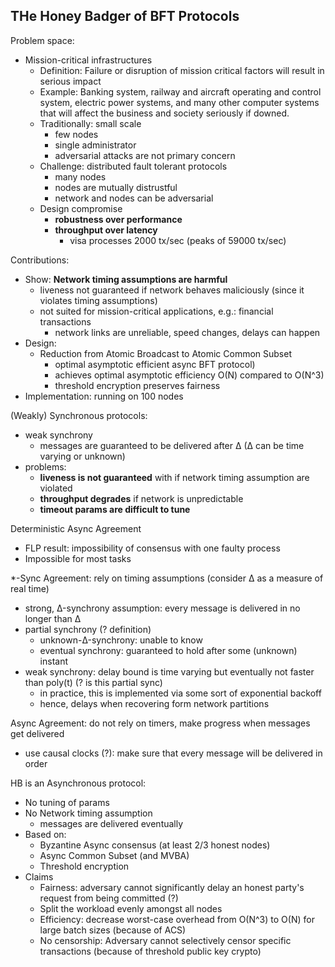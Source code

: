 THe Honey Badger of BFT Protocols
---------------------------------

Problem space:
- Mission-critical infrastructures
  - Definition: Failure or disruption of mission critical factors will result in serious impact
  - Example: Banking system, railway and aircraft operating and control system, electric power systems, and many other computer systems that will affect the business and society seriously if downed.
  - Traditionally: small scale
    - few nodes
    - single administrator
    - adversarial attacks are not primary concern
  - Challenge: distributed fault tolerant protocols
    - many nodes
    - nodes are mutually distrustful
    - network and nodes can be adversarial
  - Design compromise
    - **robustness over performance**
    - **throughput over latency**
      -  visa processes 2000 tx/sec (peaks of 59000 tx/sec)

Contributions:
- Show: **Network timing assumptions are harmful**
  - liveness not guaranteed if network behaves maliciously (since it violates timing assumptions)
  - not suited for mission-critical applications, e.g.: financial transactions
    - network links are unreliable, speed changes, delays can happen
- Design:
  - Reduction from Atomic Broadcast to Atomic Common Subset
    - optimal asymptotic efficient async BFT protocol)
    - achieves optimal asymptotic efficiency O(N) compared to O(N^3)
    - threshold encryption preserves fairness
- Implementation: running on 100 nodes

(Weakly) Synchronous protocols:
- weak synchrony
  - messages are guaranteed to be delivered after Δ (Δ can be time varying or unknown)
- problems:
  - **liveness is not guaranteed** with if network timing assumption are violated
  - **throughput degrades** if network is unpredictable
  - **timeout params are difficult to tune**

Deterministic Async Agreement
- FLP result: impossibility of consensus with one faulty process
- Impossible for most tasks

*-Sync Agreement: rely on timing assumptions (consider Δ as a measure of real time)
- strong, Δ-synchrony assumption: every message is delivered in no longer than Δ
- partial synchrony (? definition)
  - unknown-Δ-synchrony: unable to know
  - eventual synchrony: guaranteed to hold after some (unknown) instant
- weak synchrony: delay bound is time varying but eventually not faster than poly(t) (? is this partial sync)
  - in practice, this is implemented via some sort of exponential backoff
  - hence, delays when recovering form network partitions

Async Agreement: do not rely on timers, make progress when messages get delivered
- use causal clocks (?): make sure that every message will be delivered in order

HB is an Asynchronous protocol:
- No tuning of params
- No Network timing assumption
  - messages are delivered eventually
- Based on:
  - Byzantine Async consensus (at least 2/3 honest nodes)
  - Async Common Subset (and MVBA)
  - Threshold encryption
- Claims
  - Fairness: adversary cannot significantly delay an honest party's request from being committed (?)
  - Split the workload evenly amongst all nodes
  - Efficiency: decrease worst-case overhead from O(N^3) to O(N) for large batch sizes (because of ACS)
  - No censorship: Adversary cannot selectively censor specific transactions (because of threshold public key crypto)
